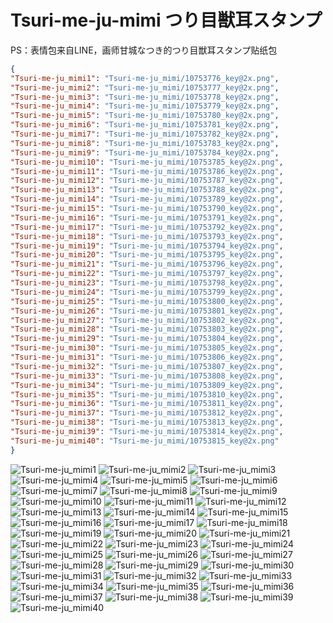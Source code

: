 # Tsuri-me-ju-mimi つり目獣耳スタンプ

PS：表情包来自LINE，画师甘城なつき的つり目獣耳スタンプ贴纸包

```json
{
"Tsuri-me-ju_mimi1": "Tsuri-me-ju_mimi/10753776_key@2x.png",
"Tsuri-me-ju_mimi2": "Tsuri-me-ju_mimi/10753777_key@2x.png",
"Tsuri-me-ju_mimi3": "Tsuri-me-ju_mimi/10753778_key@2x.png",
"Tsuri-me-ju_mimi4": "Tsuri-me-ju_mimi/10753779_key@2x.png",
"Tsuri-me-ju_mimi5": "Tsuri-me-ju_mimi/10753780_key@2x.png",
"Tsuri-me-ju_mimi6": "Tsuri-me-ju_mimi/10753781_key@2x.png",
"Tsuri-me-ju_mimi7": "Tsuri-me-ju_mimi/10753782_key@2x.png",
"Tsuri-me-ju_mimi8": "Tsuri-me-ju_mimi/10753783_key@2x.png",
"Tsuri-me-ju_mimi9": "Tsuri-me-ju_mimi/10753784_key@2x.png",
"Tsuri-me-ju_mimi10": "Tsuri-me-ju_mimi/10753785_key@2x.png",
"Tsuri-me-ju_mimi11": "Tsuri-me-ju_mimi/10753786_key@2x.png",
"Tsuri-me-ju_mimi12": "Tsuri-me-ju_mimi/10753787_key@2x.png",
"Tsuri-me-ju_mimi13": "Tsuri-me-ju_mimi/10753788_key@2x.png",
"Tsuri-me-ju_mimi14": "Tsuri-me-ju_mimi/10753789_key@2x.png",
"Tsuri-me-ju_mimi15": "Tsuri-me-ju_mimi/10753790_key@2x.png",
"Tsuri-me-ju_mimi16": "Tsuri-me-ju_mimi/10753791_key@2x.png",
"Tsuri-me-ju_mimi17": "Tsuri-me-ju_mimi/10753792_key@2x.png",
"Tsuri-me-ju_mimi18": "Tsuri-me-ju_mimi/10753793_key@2x.png",
"Tsuri-me-ju_mimi19": "Tsuri-me-ju_mimi/10753794_key@2x.png",
"Tsuri-me-ju_mimi20": "Tsuri-me-ju_mimi/10753795_key@2x.png",
"Tsuri-me-ju_mimi21": "Tsuri-me-ju_mimi/10753796_key@2x.png",
"Tsuri-me-ju_mimi22": "Tsuri-me-ju_mimi/10753797_key@2x.png",
"Tsuri-me-ju_mimi23": "Tsuri-me-ju_mimi/10753798_key@2x.png",
"Tsuri-me-ju_mimi24": "Tsuri-me-ju_mimi/10753799_key@2x.png",
"Tsuri-me-ju_mimi25": "Tsuri-me-ju_mimi/10753800_key@2x.png",
"Tsuri-me-ju_mimi26": "Tsuri-me-ju_mimi/10753801_key@2x.png",
"Tsuri-me-ju_mimi27": "Tsuri-me-ju_mimi/10753802_key@2x.png",
"Tsuri-me-ju_mimi28": "Tsuri-me-ju_mimi/10753803_key@2x.png",
"Tsuri-me-ju_mimi29": "Tsuri-me-ju_mimi/10753804_key@2x.png",
"Tsuri-me-ju_mimi30": "Tsuri-me-ju_mimi/10753805_key@2x.png",
"Tsuri-me-ju_mimi31": "Tsuri-me-ju_mimi/10753806_key@2x.png",
"Tsuri-me-ju_mimi32": "Tsuri-me-ju_mimi/10753807_key@2x.png",
"Tsuri-me-ju_mimi33": "Tsuri-me-ju_mimi/10753808_key@2x.png",
"Tsuri-me-ju_mimi34": "Tsuri-me-ju_mimi/10753809_key@2x.png",
"Tsuri-me-ju_mimi35": "Tsuri-me-ju_mimi/10753810_key@2x.png",
"Tsuri-me-ju_mimi36": "Tsuri-me-ju_mimi/10753811_key@2x.png",
"Tsuri-me-ju_mimi37": "Tsuri-me-ju_mimi/10753812_key@2x.png",
"Tsuri-me-ju_mimi38": "Tsuri-me-ju_mimi/10753813_key@2x.png",
"Tsuri-me-ju_mimi39": "Tsuri-me-ju_mimi/10753814_key@2x.png",
"Tsuri-me-ju_mimi40": "Tsuri-me-ju_mimi/10753815_key@2x.png"
}
```
![Tsuri-me-ju_mimi1](https://valinecdn.bili33.top/Tsuri-me-ju_mimi/10753776_key@2x.png)
![Tsuri-me-ju_mimi2](https://valinecdn.bili33.top/Tsuri-me-ju_mimi/10753777_key@2x.png)
![Tsuri-me-ju_mimi3](https://valinecdn.bili33.top/Tsuri-me-ju_mimi/10753778_key@2x.png)
![Tsuri-me-ju_mimi4](https://valinecdn.bili33.top/Tsuri-me-ju_mimi/10753779_key@2x.png)
![Tsuri-me-ju_mimi5](https://valinecdn.bili33.top/Tsuri-me-ju_mimi/10753780_key@2x.png)
![Tsuri-me-ju_mimi6](https://valinecdn.bili33.top/Tsuri-me-ju_mimi/10753781_key@2x.png)
![Tsuri-me-ju_mimi7](https://valinecdn.bili33.top/Tsuri-me-ju_mimi/10753782_key@2x.png)
![Tsuri-me-ju_mimi8](https://valinecdn.bili33.top/Tsuri-me-ju_mimi/10753783_key@2x.png)
![Tsuri-me-ju_mimi9](https://valinecdn.bili33.top/Tsuri-me-ju_mimi/10753784_key@2x.png)
![Tsuri-me-ju_mimi10](https://valinecdn.bili33.top/Tsuri-me-ju_mimi/10753785_key@2x.png)
![Tsuri-me-ju_mimi11](https://valinecdn.bili33.top/Tsuri-me-ju_mimi/10753786_key@2x.png)
![Tsuri-me-ju_mimi12](https://valinecdn.bili33.top/Tsuri-me-ju_mimi/10753787_key@2x.png)
![Tsuri-me-ju_mimi13](https://valinecdn.bili33.top/Tsuri-me-ju_mimi/10753788_key@2x.png)
![Tsuri-me-ju_mimi14](https://valinecdn.bili33.top/Tsuri-me-ju_mimi/10753789_key@2x.png)
![Tsuri-me-ju_mimi15](https://valinecdn.bili33.top/Tsuri-me-ju_mimi/10753790_key@2x.png)
![Tsuri-me-ju_mimi16](https://valinecdn.bili33.top/Tsuri-me-ju_mimi/10753791_key@2x.png)
![Tsuri-me-ju_mimi17](https://valinecdn.bili33.top/Tsuri-me-ju_mimi/10753792_key@2x.png)
![Tsuri-me-ju_mimi18](https://valinecdn.bili33.top/Tsuri-me-ju_mimi/10753793_key@2x.png)
![Tsuri-me-ju_mimi19](https://valinecdn.bili33.top/Tsuri-me-ju_mimi/10753794_key@2x.png)
![Tsuri-me-ju_mimi20](https://valinecdn.bili33.top/Tsuri-me-ju_mimi/10753795_key@2x.png)
![Tsuri-me-ju_mimi21](https://valinecdn.bili33.top/Tsuri-me-ju_mimi/10753796_key@2x.png)
![Tsuri-me-ju_mimi22](https://valinecdn.bili33.top/Tsuri-me-ju_mimi/10753797_key@2x.png)
![Tsuri-me-ju_mimi23](https://valinecdn.bili33.top/Tsuri-me-ju_mimi/10753798_key@2x.png)
![Tsuri-me-ju_mimi24](https://valinecdn.bili33.top/Tsuri-me-ju_mimi/10753799_key@2x.png)
![Tsuri-me-ju_mimi25](https://valinecdn.bili33.top/Tsuri-me-ju_mimi/10753800_key@2x.png)
![Tsuri-me-ju_mimi26](https://valinecdn.bili33.top/Tsuri-me-ju_mimi/10753801_key@2x.png)
![Tsuri-me-ju_mimi27](https://valinecdn.bili33.top/Tsuri-me-ju_mimi/10753802_key@2x.png)
![Tsuri-me-ju_mimi28](https://valinecdn.bili33.top/Tsuri-me-ju_mimi/10753803_key@2x.png)
![Tsuri-me-ju_mimi29](https://valinecdn.bili33.top/Tsuri-me-ju_mimi/10753804_key@2x.png)
![Tsuri-me-ju_mimi30](https://valinecdn.bili33.top/Tsuri-me-ju_mimi/10753805_key@2x.png)
![Tsuri-me-ju_mimi31](https://valinecdn.bili33.top/Tsuri-me-ju_mimi/10753806_key@2x.png)
![Tsuri-me-ju_mimi32](https://valinecdn.bili33.top/Tsuri-me-ju_mimi/10753807_key@2x.png)
![Tsuri-me-ju_mimi33](https://valinecdn.bili33.top/Tsuri-me-ju_mimi/10753808_key@2x.png)
![Tsuri-me-ju_mimi34](https://valinecdn.bili33.top/Tsuri-me-ju_mimi/10753809_key@2x.png)
![Tsuri-me-ju_mimi35](https://valinecdn.bili33.top/Tsuri-me-ju_mimi/10753810_key@2x.png)
![Tsuri-me-ju_mimi36](https://valinecdn.bili33.top/Tsuri-me-ju_mimi/10753811_key@2x.png)
![Tsuri-me-ju_mimi37](https://valinecdn.bili33.top/Tsuri-me-ju_mimi/10753812_key@2x.png)
![Tsuri-me-ju_mimi38](https://valinecdn.bili33.top/Tsuri-me-ju_mimi/10753813_key@2x.png)
![Tsuri-me-ju_mimi39](https://valinecdn.bili33.top/Tsuri-me-ju_mimi/10753814_key@2x.png)
![Tsuri-me-ju_mimi40](https://valinecdn.bili33.top/Tsuri-me-ju_mimi/10753815_key@2x.png)